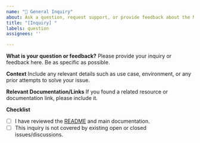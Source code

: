 ```yaml
---
name: "💬 General Inquiry"
about: Ask a question, request support, or provide feedback about the MCP Server
title: "[Inquiry] "
labels: question
assignees: ''

---
```


**What is your question or feedback?**
Please provide your inquiry or feedback here. Be as specific as possible.

**Context**
Include any relevant details such as use case, environment, or any prior attempts to solve your issue.

**Relevant Documentation/Links**
If you found a related resource or documentation link, please include it.

**Checklist**
- [ ] I have reviewed the [README](../../mcp_server/README.md) and main documentation.
- [ ] This inquiry is not covered by existing open or closed issues/discussions.